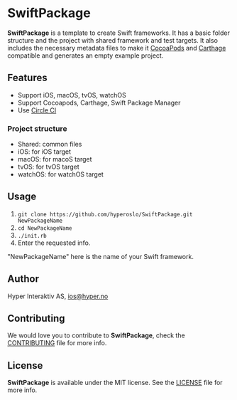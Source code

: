 # SwiftPackage

**SwiftPackage** is a template to create Swift frameworks. It has a basic
folder structure and the project with shared framework and test targets. It also includes the necessary metadata files to make it
[CocoaPods](http://cocoapods.org) and [Carthage](https://github.com/Carthage/Carthage)
compatible and generates an empty example project.

## Features

- Support iOS, macOS, tvOS, watchOS
- Support Cocoapods, Carthage, Swift Package Manager
- Use [Circle CI](https://circleci.com/)

### Project structure

- Shared: common files
- iOS: for iOS target
- macOS: for macoS target
- tvOS: for tvOS target
- watchOS: for watchOS target

## Usage

1. `git clone https://github.com/hyperoslo/SwiftPackage.git NewPackageName`
2. `cd NewPackageName`
3. `./init.rb`
4. Enter the requested info.

"NewPackageName" here is the name of your Swift framework.

## Author

Hyper Interaktiv AS, ios@hyper.no

## Contributing

We would love you to contribute to **SwiftPackage**, check the [CONTRIBUTING](https://github.com/hyperoslo/SwiftPackage/blob/master/CONTRIBUTING.md) file for more info.

## License

**SwiftPackage** is available under the MIT license. See the [LICENSE](https://github.com/hyperoslo/SwiftPackage/blob/master/LICENSE.md) file for more info.
